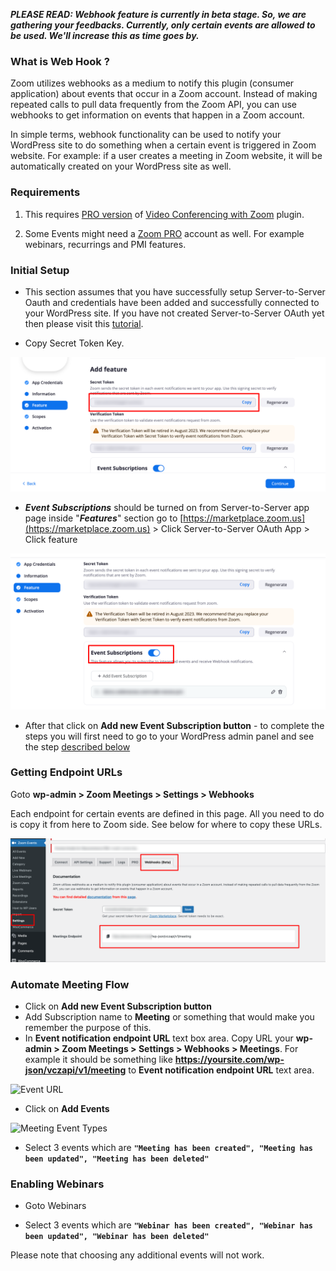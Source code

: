**_PLEASE READ: Webhook feature is currently in beta stage. So, we are gathering your feedbacks. Currently, only certain events are allowed to be used. We'll increase this as time goes by._**

### What is Web Hook ?

Zoom utilizes webhooks as a medium to notify this plugin (consumer application) about events that occur in a Zoom account. Instead of making repeated calls to pull data frequently from the Zoom API, you can use webhooks to get information on events that happen in a Zoom account.

In simple terms, webhook functionality can be used to notify your WordPress site to do something when a certain event is triggered in Zoom website. For example: if a user creates a meeting in Zoom website, it will be automatically created on your WordPress site as well.

### Requirements

1. This requires <a target="_blank" href="https://www.codemanas.com/downloads/video-conferencing-with-zoom-pro/">PRO version</a> of <a href="https://wordpress.org/plugins/video-conferencing-with-zoom-api/" target="_blank">Video Conferencing with Zoom</a> plugin.

2. Some Events might need a <a target="_blank" href="https://zoom.us/pricing">Zoom PRO</a> account as well. For example webinars, recurrings and PMI features.

### Initial Setup

* This section assumes that you have successfully setup Server-to-Server Oauth and credentials have been added and successfully connected to your WordPress site. If you have not created Server-to-Server OAuth yet then please visit this [tutorial](/setup).

* Copy Secret Token Key.

![Verification Key](webhooks/verification-key-zoom.png "Verification Key")

* **_Event Subscriptions_** should be turned on from Server-to-Server app page inside "**_Features_**" section go to [https://marketplace.zoom.us](https://marketplace.zoom.us) > Click Server-to-Server OAuth App > Click feature

![Event Subscriptions](webhooks/event-subscriptions-oauth.png "Event Subscriptions")

* After that click on **Add new Event Subscription button** - to complete the steps you will first need to go to your WordPress admin panel and see the step [described below](#getting-endpoint-urls)

### Getting Endpoint URLs

Goto **wp-admin > Zoom Meetings > Settings > Webhooks**

Each endpoint for certain events are defined in this page. All you need to do is copy it from here to Zoom side. See below for where to copy these URLs.

![Webhooks](webhooks/settings.png "Webhooks")

### Automate Meeting Flow

* Click on **Add new Event Subscription button**
* Add Subscription name to **Meeting** or something that would make you remember the purpose of this.
* In **Event notification endpoint URL** text box area. Copy URL your **wp-admin > Zoom Meetings > Settings > Webhooks > Meetings**. For example it should be something like **https://yoursite.com/wp-json/vczapi/v1/meeting** to **Event notification endpoint URL** text area.

![Event URL](webhooks/events-url.png "Event URL")

* Click on **Add Events**

![Meeting Event Types](webhooks/meeting-event-types.png "Meeting Event Types")

* Select 3 events which are **`"Meeting has been created", "Meeting has been updated", "Meeting has been deleted"`**

### Enabling Webinars

* Goto Webinars

* Select 3 events which are **`"Webinar has been created", "Webinar has been updated", "Webinar has been deleted"`**


Please note that choosing any additional events will not work.

